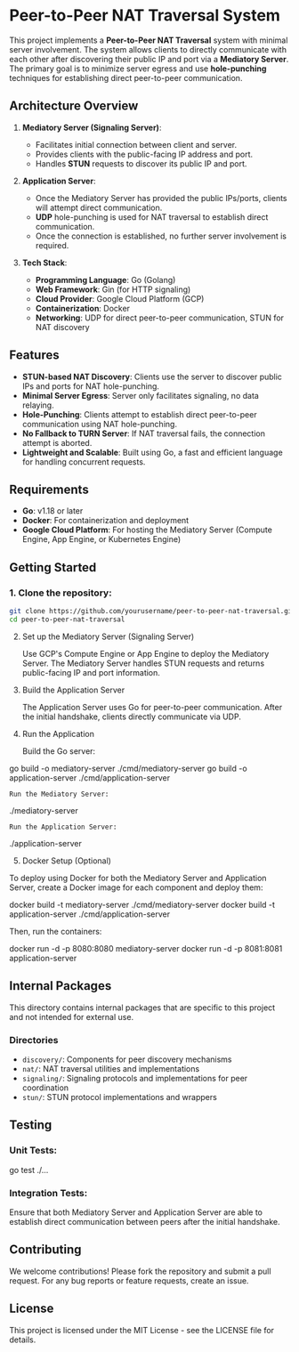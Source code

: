 # Peer-to-Peer NAT Traversal System

This project implements a **Peer-to-Peer NAT Traversal** system with minimal server involvement. The system allows clients to directly communicate with each other after discovering their public IP and port via a **Mediatory Server**. The primary goal is to minimize server egress and use **hole-punching** techniques for establishing direct peer-to-peer communication.

## Architecture Overview

1. **Mediatory Server (Signaling Server)**:
   - Facilitates initial connection between client and server.
   - Provides clients with the public-facing IP address and port.
   - Handles **STUN** requests to discover its public IP and port.
   
2. **Application Server**:
   - Once the Mediatory Server has provided the public IPs/ports, clients will attempt direct communication.
   - **UDP** hole-punching is used for NAT traversal to establish direct communication.
   - Once the connection is established, no further server involvement is required.

3. **Tech Stack**:
   - **Programming Language**: Go (Golang)
   - **Web Framework**: Gin (for HTTP signaling)
   - **Cloud Provider**: Google Cloud Platform (GCP)
   - **Containerization**: Docker
   - **Networking**: UDP for direct peer-to-peer communication, STUN for NAT discovery

## Features

- **STUN-based NAT Discovery**: Clients use the server to discover public IPs and ports for NAT hole-punching.
- **Minimal Server Egress**: Server only facilitates signaling, no data relaying.
- **Hole-Punching**: Clients attempt to establish direct peer-to-peer communication using NAT hole-punching.
- **No Fallback to TURN Server**: If NAT traversal fails, the connection attempt is aborted.
- **Lightweight and Scalable**: Built using Go, a fast and efficient language for handling concurrent requests.

## Requirements

- **Go**: v1.18 or later
- **Docker**: For containerization and deployment
- **Google Cloud Platform**: For hosting the Mediatory Server (Compute Engine, App Engine, or Kubernetes Engine)

## Getting Started

### 1. Clone the repository:

```bash
git clone https://github.com/yourusername/peer-to-peer-nat-traversal.git
cd peer-to-peer-nat-traversal
```
2. Set up the Mediatory Server (Signaling Server)

    Use GCP's Compute Engine or App Engine to deploy the Mediatory Server.
    The Mediatory Server handles STUN requests and returns public-facing IP and port information.

3. Build the Application Server

    The Application Server uses Go for peer-to-peer communication.
    After the initial handshake, clients directly communicate via UDP.

4. Run the Application

    Build the Go server:

go build -o mediatory-server ./cmd/mediatory-server
go build -o application-server ./cmd/application-server

    Run the Mediatory Server:

./mediatory-server

    Run the Application Server:

./application-server

5. Docker Setup (Optional)

To deploy using Docker for both the Mediatory Server and Application Server, create a Docker image for each component and deploy them:

docker build -t mediatory-server ./cmd/mediatory-server
docker build -t application-server ./cmd/application-server

Then, run the containers:

docker run -d -p 8080:8080 mediatory-server
docker run -d -p 8081:8081 application-server

## Internal Packages

This directory contains internal packages that are specific to this project and not intended for external use.

### Directories

- `discovery/`: Components for peer discovery mechanisms
- `nat/`: NAT traversal utilities and implementations
- `signaling/`: Signaling protocols and implementations for peer coordination
- `stun/`: STUN protocol implementations and wrappers

## Testing

### Unit Tests:

go test ./...

### Integration Tests:

Ensure that both Mediatory Server and Application Server are able to establish direct communication between peers after the initial handshake.

## Contributing

We welcome contributions! Please fork the repository and submit a pull request. For any bug reports or feature requests, create an issue.

## License

This project is licensed under the MIT License - see the LICENSE file for details.